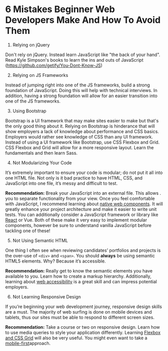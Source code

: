 # 6 Mistakes Beginner Web Developers Make And How To Avoid Them

1. Relying on jQuery

Don't rely on jQuery. Instead learn JavaScript like "the back of your hand". Read Kyle Simpson's books to learn the ins and outs of JavaScript (https://github.com/getify/You-Dont-Know-JS)

2. Relying on JS Frameworks

 Instead of jumping right into one of the JS frameworks, build a strong foundation of JavaScript. Doing this will help with technical interviews. In addition, having a strong foundation will allow for an easier transition into one of the JS frameworks. 

3. Using Bootstrap

Bootstrap is a UI framework that may make sites easier to make but that's the only good thing about it. Relying on Bootstrap is hinderance that will show employers a lack of knowledge about performance and CSS basics. Employers would rather see knowledge of CSS than any UI framework. Instead of using a UI framework like Bootstrap, use CSS Flexbox and Grid. CSS Flexbox and Grid will allow for a more responsive layout. Learn the fundamentals and then learn Sass. 

4. Not Modularizing Your Code

It’s extremely important to ensure your code is modular; do not put it all into one HTML file. Not only is it bad practice to have HTML, CSS, and JavaScript into one file, it’s messy and difficult to test.

**Recommendation:** Break your JavaScript into an external file. This allows . you to separate functionality from your view. Once you feel comfortable with JavaScript, I recommend learning about [native web components](https://codeburst.io/6-reasons-you-should-use-native-web-components-b45e18e069c2). It will greatly enhance your project architecture and make it easier to write unit tests. You can additionally consider a JavaScript framework or library like [React](https://levelup.gitconnected.com/building-a-recipe-book-in-react-part-1-c05b3e53cbb1) or Vue. Both of these make it very easy to implement modular components, however be sure to understand vanilla JavaScript before tackling one of these!

5. Not Using Semantic HTML

One thing I often see when reviewing candidates’ portfolios and projects is the over-use of `<div>` and `<span>`. You should **always** be using semantic HTML5 elements. Why? Because it’s accessible.

**Recommendation:** Really get to know the semantic elements you have available to you. Learn how to create a markup hierarchy. Additionally, learning about [web accessibility](https://codeburst.io/seven-ways-to-make-your-web-app-more-accessible-411a8c716fcb) is a great skill and can impress potential employers.

6. Not Learning Responsive Design

If you’re beginning your web development journey, responsive design skills are a must. The majority of web surfing is done on mobile devices and tablets, thus our sites must be able to respond to different screen sizes.

**Recommendation:** Take a course or two on responsive design. Learn how to use media queries to style your application differently. Learning [Flexbox and CSS Grid](https://levelup.gitconnected.com/when-to-use-css-flexbox-vs-grid-or-both-c1a5f01dc88a) will also be very useful. You might even want to take a [mobile-first](https://www.pluralsight.com/courses/mobile-first-responsive-web-design?gclid=CjwKCAjwq57cBRBYEiwAdpx0vXWVWneBbyRUooDlu1nEAIgDdVCiRVVkQkoNp9aOUahLUQRywOulRxoCS0kQAvD_BwE&aid=7010a000002BWqGAAW&promo=&oid=&utm_source=non_branded&utm_medium=digital_paid_search_google&utm_campaign=EMEA_Dynamic&utm_content=&s_kwcid=AL!5668!3!277727473382!b!!g!!&ef_id=WwQn1AAAAMIlu2jc:20180830171925:s)approach.